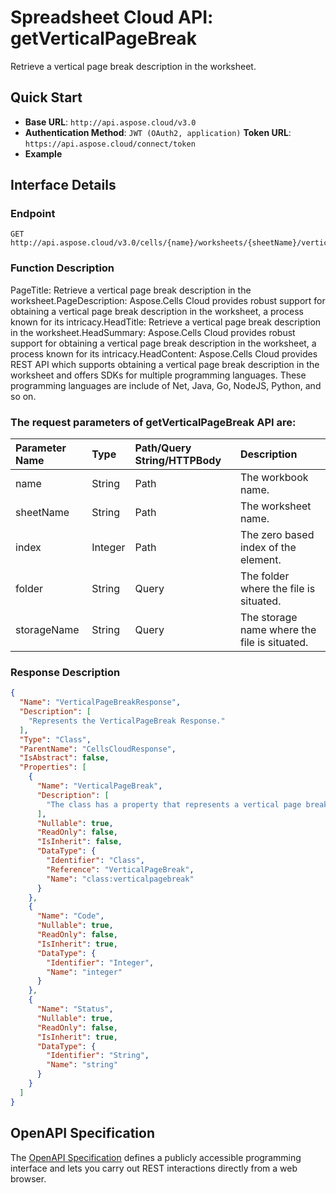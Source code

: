 # **Spreadsheet Cloud API: getVerticalPageBreak**

Retrieve a vertical page break description in the worksheet. 

## **Quick Start**

- **Base URL**: `http://api.aspose.cloud/v3.0`
- **Authentication Method**: `JWT (OAuth2, application)`  **Token URL**: `https://api.aspose.cloud/connect/token`
- **Example** 
<script src="https://gist.github.com/aspose-cells-cloud-gists/8a5b324fdf3e574dbd747c1a1e24b05d.js?file=Example30_GetVerticalPageBreak.cs"></script>

## **Interface Details**

### **Endpoint** 

```
GET http://api.aspose.cloud/v3.0/cells/{name}/worksheets/{sheetName}/verticalpagebreaks/{index}
```

### **Function Description**
PageTitle: Retrieve a vertical page break description in the worksheet.PageDescription: Aspose.Cells Cloud provides robust support for obtaining a vertical page break description in the worksheet, a process known for its intricacy.HeadTitle: Retrieve a vertical page break description in the worksheet.HeadSummary: Aspose.Cells Cloud provides robust support for obtaining a vertical page break description in the worksheet, a process known for its intricacy.HeadContent: Aspose.Cells Cloud provides REST API which supports obtaining a vertical page break description in the worksheet and offers SDKs for multiple programming languages. These programming languages are include of Net, Java, Go, NodeJS, Python, and so on.

### The request parameters of **getVerticalPageBreak** API are: 

| Parameter Name | Type | Path/Query String/HTTPBody | Description | 
| :- | :- | :- |:- | 
|name|String|Path|The workbook name.|
|sheetName|String|Path|The worksheet name.|
|index|Integer|Path|The zero based index of the element.|
|folder|String|Query|The folder where the file is situated.|
|storageName|String|Query|The storage name where the file is situated.|


### **Response Description**
```json
{
  "Name": "VerticalPageBreakResponse",
  "Description": [
    "Represents the VerticalPageBreak Response."
  ],
  "Type": "Class",
  "ParentName": "CellsCloudResponse",
  "IsAbstract": false,
  "Properties": [
    {
      "Name": "VerticalPageBreak",
      "Description": [
        "The class has a property that represents a vertical page break."
      ],
      "Nullable": true,
      "ReadOnly": false,
      "IsInherit": false,
      "DataType": {
        "Identifier": "Class",
        "Reference": "VerticalPageBreak",
        "Name": "class:verticalpagebreak"
      }
    },
    {
      "Name": "Code",
      "Nullable": true,
      "ReadOnly": false,
      "IsInherit": true,
      "DataType": {
        "Identifier": "Integer",
        "Name": "integer"
      }
    },
    {
      "Name": "Status",
      "Nullable": true,
      "ReadOnly": false,
      "IsInherit": true,
      "DataType": {
        "Identifier": "String",
        "Name": "string"
      }
    }
  ]
}
```

## OpenAPI Specification

The [OpenAPI Specification](https://reference.aspose.cloud/cells/#/PageBreaksController/GetVerticalPageBreak) defines a publicly accessible programming interface and lets you carry out REST interactions directly from a web browser.

